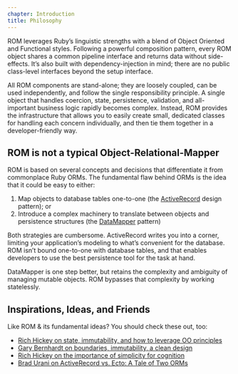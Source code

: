 ```yaml
---
chapter: Introduction
title: Philosophy
---
```


ROM leverages Ruby’s linguistic strengths with a blend of Object Oriented and
Functional styles. Following a powerful composition pattern, every ROM object
shares a common pipeline interface and returns data without side-effects. It’s
also built with dependency-injection in mind; there are no public class-level
interfaces beyond the setup interface.

All ROM components are stand-alone; they are loosely coupled, can be used
independently, and follow the single responsibility principle. A single object
that handles coercion, state, persistence, validation, and all-important
business logic rapidly becomes complex. Instead, ROM provides the infrastructure
that allows you to easily create small, dedicated classes for handling each
concern individually, and then tie them together in a developer-friendly way.

## ROM is not a typical Object-Relational-Mapper

ROM is based on several concepts and decisions that differentiate it from
commonplace Ruby ORMs. The fundamental flaw behind ORMs is the idea that it
could be easy to either:

1. Map objects to database tables one-to-one (the
   [ActiveRecord](https://en.wikipedia.org/wiki/Active_record_pattern) design
   pattern); or
2. Introduce a complex machinery to translate between objects and persistence
   structures (the
   [DataMapper](https://en.wikipedia.org/wiki/Data_mapper_pattern) pattern)

Both strategies are cumbersome. ActiveRecord writes you into a corner, limiting
your application’s modeling to what’s convenient for the database. ROM isn’t
bound one-to-one with database tables, and that enables developers to use the
best persistence tool for the task at hand.

DataMapper is one step better, but retains the complexity and ambiguity of
managing mutable objects. ROM bypasses that complexity by working statelessly.

## Inspirations, Ideas, and Friends

Like ROM & its fundamental ideas? You should check these out, too:

* [Rich Hickey on state, immutability, and how to leverage OO principles](http://www.infoq.com/presentations/Are-We-There-Yet-Rich-Hickey)
* [Gary Bernhardt on boundaries, immutability, a clean design](https://www.youtube.com/watch?v=yTkzNHF6rMs)
* [Rich Hickey on the importance of simplicity for cognition](https://www.youtube.com/watch?v=rI8tNMsozo0)
* [Brad Urani on ActiveRecord vs. Ecto: A Tale of Two ORMs](http://confreaks.tv/videos/railsconf2016-activerecord-vs-ecto-a-tale-of-two-orms)
